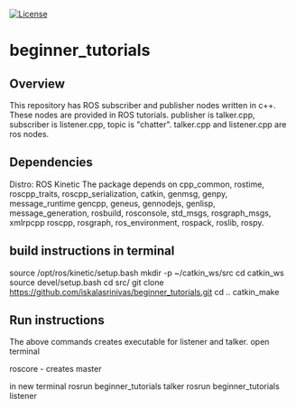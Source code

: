 [![License](https://img.shields.io/badge/License-BSD%203--Clause-blue.svg)](https://opensource.org/licenses/BSD-3-Clause)


# beginner_tutorials

## Overview

This repository has ROS subscriber and publisher nodes written in c++. These nodes are provided in ROS tutorials. publisher is talker.cpp, subscriber is listener.cpp, topic is "chatter". talker.cpp and listener.cpp are ros nodes.

## Dependencies
Distro: ROS Kinetic
The package depends on cpp_common, rostime, roscpp_traits, roscpp_serialization, catkin, genmsg, genpy, message_runtime
gencpp, geneus, gennodejs, genlisp, message_generation, rosbuild, rosconsole, std_msgs, rosgraph_msgs, xmlrpcpp
roscpp, rosgraph, ros_environment, rospack, roslib, rospy.


## build instructions in terminal

source /opt/ros/kinetic/setup.bash 
mkdir -p ~/catkin_ws/src
cd catkin_ws
source devel/setup.bash
cd src/
git clone https://github.com/iskalasrinivas/beginner_tutorials.git
cd ..
catkin_make


## Run instructions

The above commands creates executable for listener and talker. open terminal

roscore - creates master

in new terminal
rosrun beginner_tutorials talker
rosrun beginner_tutorials listener

